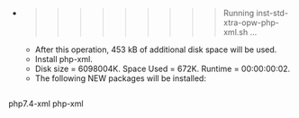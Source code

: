 * >>>>>>>>> Running inst-std-xtra-opw-php-xml.sh ...
  * After this operation, 453 kB of additional disk space will be used.
  * Install php-xml.
  * Disk size = 6098004K. Space Used = 672K. Runtime = 00:00:00:02.
  * The following NEW packages will be installed:
  ```bash
php7.4-xml php-xml
  ```
